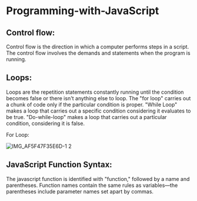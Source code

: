 # Programming-with-JavaScript

## Control flow:
Control flow is the direction in which a computer performs steps in a script. The control flow involves the demands and statements when the program is running. 

## Loops:

Loops are the repetition statements constantly running until the condition becomes false or there isn't anything else to loop. The "for loop" carries out a chunk of code only if the particular condition is proper. "While Loop" makes a loop that carries out a specific condition considering it evaluates to be true. "Do-while-loop" makes a loop that carries out a particular condition, considering it is false. 

For Loop:

![IMG_AF5F47F35E6D-1 2](https://user-images.githubusercontent.com/113928893/191866183-9a4642ae-9bbe-40c0-ba23-2d6f7b624948.jpeg)


## JavaScript Function Syntax:
The javascript function is identified with "function," followed by a name and parentheses. Function names contain the same rules as variables—the parentheses include parameter names set apart by commas. 
